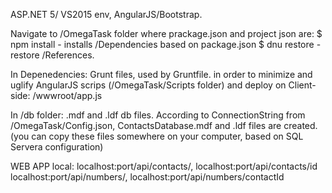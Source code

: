 ASP.NET 5/ VS2015 env, AngularJS/Bootstrap.

Navigate to /OmegaTask folder where prackage.json and project json are:
$ npm install - installs /Dependencies based on package.json
$ dnu restore - restore /References.

In Depenedencies: Grunt files, used by Gruntfile. 
in order to minimize and uglify AngularJS scrips (/OmegaTask/Scripts folder)
and deploy on Client-side: /wwwroot/app.js

In /db folder: .mdf and .ldf db files. According to ConnectionString from /OmegaTask/Config.json, ContactsDatabase.mdf and .ldf files are created. 
(you can copy these files somewhere on your computer, based on SQL Servera configuration)

WEB APP
local:   localhost:port/api/contacts/, localhost:port/api/contacts/id
		 localhost:port/api/numbers/, localhost:port/api/numbers/contactId
